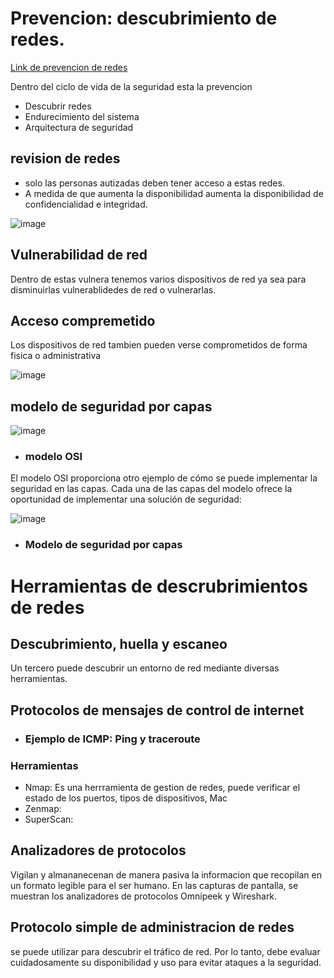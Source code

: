# Prevencion: descubrimiento de redes.
[Link de prevencion de redes](https://awsrestart.vitalsource.com/reader/books/NETWORKHARDENING310ES/pageid/18)


Dentro del ciclo de vida de la seguridad esta la prevencion
- Descubrir redes
- Endurecimiento del sistema
- Arquitectura de seguridad

## revision de redes
- solo las personas autizadas deben tener acceso a estas redes.
- A medida de que aumenta la disponibilidad aumenta la disponibilidad de confidencialidad e integridad.

![image](https://user-images.githubusercontent.com/42829215/166724366-50567c18-ab3c-46d7-9f9f-8466ffb815d5.png)


## Vulnerabilidad de red
Dentro de estas vulnera tenemos varios dispositivos de red ya sea para disminuirlas vulnerablidedes de red o vulnerarlas.

## Acceso compremetido
Los dispositivos de red tambien pueden verse comprometidos de forma fisica o administrativa 

![image](https://user-images.githubusercontent.com/42829215/166555368-e1455980-b62c-448c-b28f-7ccb20f4dacb.png)


## modelo de seguridad por capas 

![image](https://user-images.githubusercontent.com/42829215/166555516-1eb2a953-cb04-402d-8df0-0a201ab434d0.png)

- ### modelo OSI

El modelo OSI proporciona otro ejemplo de cómo se puede implementar la seguridad en las capas.
Cada una de las capas del modelo ofrece la oportunidad de implementar una solución de seguridad:

![image](https://user-images.githubusercontent.com/42829215/166555844-4a95d653-77b1-4092-ae53-530ff7f564b0.png)

- ### Modelo de seguridad por capas

# Herramientas de descrubrimientos de redes

## Descubrimiento, huella y escaneo 

Un tercero puede descubrir un entorno de red mediante diversas herramientas.

## Protocolos de mensajes de control de internet

- ### Ejemplo de ICMP: Ping y traceroute

### Herramientas
- Nmap: Es una herrramienta de gestion de redes, puede verificar el estado de los puertos, tipos de dispositivos, Mac
- Zenmap:
- SuperScan:

## Analizadores de protocolos
Vigilan y almananecenan de manera pasiva la informacion que recopilan en un formato legible para el ser humano.
En las capturas de pantalla, se muestran los analizadores de protocolos Omnipeek y Wireshark.

## Protocolo simple de administracion de redes
se puede utilizar para descubrir el tráfico de red. Por lo tanto, debe evaluar cuidadosamente su disponibilidad y uso para evitar ataques a la seguridad.

